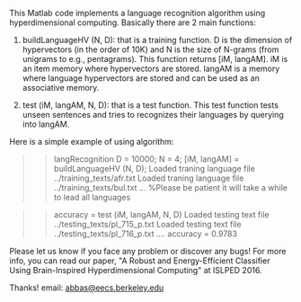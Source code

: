 This Matlab code implements a language recognition algorithm using hyperdimensional computing. 
Basically there are 2 main functions:

1. buildLanguageHV (N, D): that is a training function. 
D is the dimension of hypervectors (in the order of 10K) and N is the size of N-grams (from unigrams to e.g., pentagrams).
This function returns [iM, langAM]. iM is an item memory where hypervectors are stored. 
langAM is a memory where language hypervectors are stored and can be used as an associative memory.


2. test (iM, langAM, N, D): that is a test function.
This test function tests unseen sentences and tries to recognizes their languages by querying into langAM.
 
Here is a simple example of using algorithm:

>> langRecognition
>> D = 10000;
>> N = 4;
>> [iM, langAM] = buildLanguageHV (N, D);
Loaded traning language file ../training_texts/afr.txt
Loaded traning language file ../training_texts/bul.txt
... 
%Please be patient it will take a while to lead all languages

>> accuracy = test (iM, langAM, N, D)
Loaded testing text file ../testing_texts/pl_715_p.txt
Loaded testing text file ../testing_texts/pl_716_p.txt
....
accuracy =  0.9783







Please let us know if you face any problem or discover any bugs!
For more info, you can read our paper, "A Robust and Energy-Efficient Classifier Using Brain-Inspired Hyperdimensional Computing" at ISLPED 2016.

Thanks!
email: abbas@eecs.berkeley.edu
